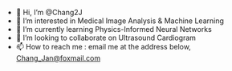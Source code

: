 - 👋 Hi, I’m @Chang2J
- 👀 I’m interested in Medical Image Analysis & Machine Learning
- 🌱 I’m currently learning Physics-Informed Neural Networks
- 💞️ I’m looking to collaborate on Ultrasound Cardiogram
- 📫 How to reach me : email me at the address below, Chang_Jan@foxmail.com

<!---
Chang2J/Chang2J is a ✨ special ✨ repository because its `README.md` (this file) appears on your GitHub profile.
You can click the Preview link to take a look at your changes.
--->
